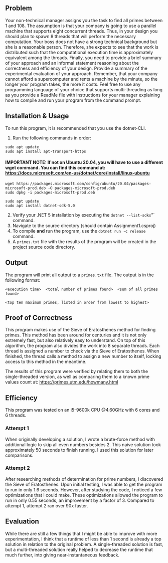 ## Problem
Your non-technical manager assigns you the task to find all primes between 1 and 108.  The assumption is that your company is going to use a parallel machine that supports eight concurrent threads. Thus, in your design you should plan to spawn 8 threads that will perform the necessary computation. Your boss does not have a strong technical background but she is a reasonable person. Therefore, she expects to see that the work is distributed such that the computational execution time is approximately equivalent among the threads. Finally, you need to provide a brief summary of your approach and an informal statement reasoning about the correctness and efficiency of your design. Provide a summary of the experimental evaluation of your approach. Remember, that your company cannot afford a supercomputer and rents a machine by the minute, so the longer your program takes, the more it costs. Feel free to use any programming language of your choice that supports multi-threading as long as you provide a ReadMe file with instructions for your manager explaining how to compile and run your program from the command prompt.

## Installation & Usage
To run this program, it is recommended that you use the dotnet-CLI.

1. Run the following commands in order:


```
sudo apt update
sudo apt install apt-transport-https
```
#### IMPORTANT NOTE: If not on Ubuntu 20.04, you will have to use a different wget command. You can find this command at: https://docs.microsoft.com/en-us/dotnet/core/install/linux-ubuntu
```
wget https://packages.microsoft.com/config/ubuntu/20.04/packages-microsoft-prod.deb -O packages-microsoft-prod.deb
sudo dpkg -i packages-microsoft-prod.deb
```
```
sudo apt update
sudo apt install dotnet-sdk-5.0
```

2. Verify your .NET 5 installation by executing the `dotnet --list-sdks`"` command.
3. Navigate to the source directory (should contain Assignment1.csproj)
4. To compile __and__ run the program, use the `dotnet run -c release` command.
5. A `primes.txt` file with the results of the program will be created in the project source code directory.

## Output
The program will print all output to a `primes.txt` file.
The output is in the following format:
```
<execution time>  <total number of primes found>  <sum of all primes found>

<top ten maximum primes, listed in order from lowest to highest>
```

## Proof of Correctness
This program makes use of the Sieve of Eratosthenes method for finding primes.
This method has been around for centuries and it is not only extremely fast, but 
also relatively easy to understand. On top of this algorithm, the program also 
divides the work into 8 separate threads. Each thread is assigned a number to check 
via the Sieve of Eratosthenes. When finished, the thread calls a method to assign 
a new number to itself, locking access to this method in the meantime.

The results of this program were verified by relating them to both the single-threaded 
version, as well as comparing them to a known prime values count at:
https://primes.utm.edu/howmany.html

## Efficiency
This program was tested on an i5-9600k CPU @4.60GHz with 6 cores and 6 threads.

### Attempt 1
When originally developing a solution, I wrote a brute-force method with additional 
logic to skip all even numbers besides 2. This naive solution took approximately 50 
seconds to finish running. I used this solution for later comparisons.

### Attempt 2
After researching methods of determination for prime numbers, I discovered the Sieve of 
Eratosthenes. Upon initial testing, I was able to get the program to run in only 1.6 seconds.
However, after studying the code, I noticed a few optimizations that I could make. These 
optimizations allowed the program to run in only 0.55 seconds, an improvement by a factor of 3.
Compared to attempt 1, attempt 2 ran over 90x faster.

## Evaluation
While there are still a few things that I might be able to improve with more experimentation, 
I think that a runtime of less than 1 second is already a top solution in relation to the 
original problem. A single-threaded solution is fast, but a multi-threaded solution really 
helped to decrease the runtime that much further, into giving near-instantaneous feedback.